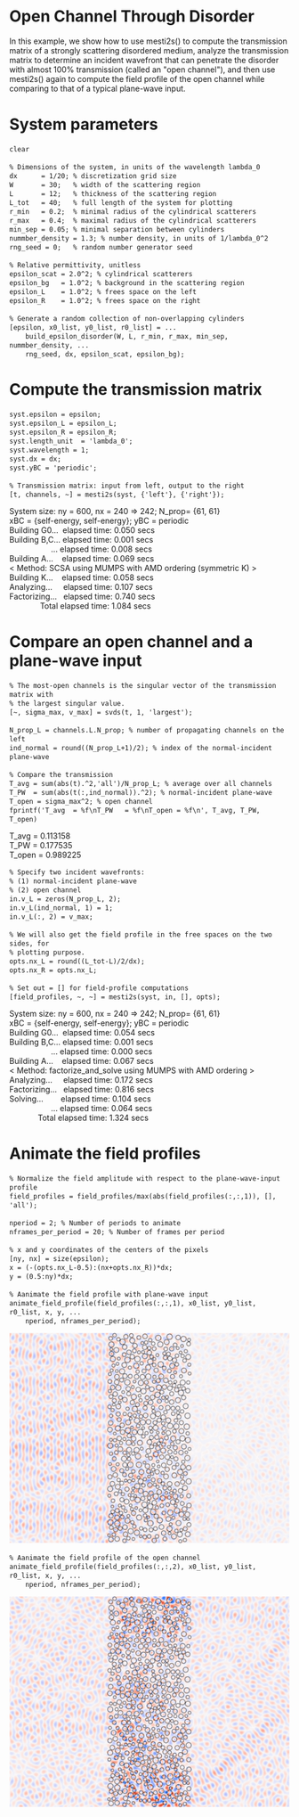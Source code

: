# Open Channel Through Disorder


In this example, we show how to use mesti2s() to compute the transmission matrix of a strongly scattering disordered medium, analyze the transmission matrix to determine an incident wavefront that can penetrate the disorder with almost 100% transmission (called an "open channel"), and then use mesti2s() again to compute the field profile of the open channel while comparing to that of a typical plane-wave input.


# System parameters

```matlab:Code
clear

% Dimensions of the system, in units of the wavelength lambda_0
dx      = 1/20; % discretization grid size
W       = 30;   % width of the scattering region
L       = 12;   % thickness of the scattering region
L_tot   = 40;   % full length of the system for plotting
r_min   = 0.2;  % minimal radius of the cylindrical scatterers
r_max   = 0.4;  % maximal radius of the cylindrical scatterers
min_sep = 0.05; % minimal separation between cylinders
nummber_density = 1.3; % number density, in units of 1/lambda_0^2
rng_seed = 0;   % random number generator seed

% Relative permittivity, unitless
epsilon_scat = 2.0^2; % cylindrical scatterers
epsilon_bg   = 1.0^2; % background in the scattering region
epsilon_L    = 1.0^2; % frees space on the left
epsilon_R    = 1.0^2; % frees space on the right

% Generate a random collection of non-overlapping cylinders
[epsilon, x0_list, y0_list, r0_list] = ...
    build_epsilon_disorder(W, L, r_min, r_max, min_sep, nummber_density, ...
    rng_seed, dx, epsilon_scat, epsilon_bg);
```

# Compute the transmission matrix

```matlab:Code
syst.epsilon = epsilon;
syst.epsilon_L = epsilon_L;
syst.epsilon_R = epsilon_R;
syst.length_unit  = 'lambda_0';
syst.wavelength = 1;
syst.dx = dx;
syst.yBC = 'periodic';

% Transmission matrix: input from left, output to the right
[t, channels, ~] = mesti2s(syst, {'left'}, {'right'});
```

System size: ny = 600, nx = 240 => 242; N_prop= {61, 61}<br>
xBC = {self-energy, self-energy}; yBC = periodic<br>
Building G0...&nbsp;  elapsed time:   0.050 secs<br>
Building B,C... elapsed time:   0.001 secs<br>
&nbsp;&nbsp;&nbsp;&nbsp;&nbsp;&nbsp;&nbsp;&nbsp;&nbsp;&nbsp;&nbsp;&nbsp;&nbsp;&nbsp;&nbsp;&nbsp;&nbsp;&nbsp; ... elapsed time:   0.008 secs<br>
Building A...&nbsp;&nbsp;&nbsp;   elapsed time:   0.069 secs<br>
< Method: SCSA using MUMPS with AMD ordering (symmetric K) ><br>
Building K...&nbsp;&nbsp;&nbsp;   elapsed time:   0.058 secs<br>
Analyzing...&nbsp;&nbsp;&nbsp;&nbsp;    elapsed time:   0.107 secs<br>
Factorizing...&nbsp;&nbsp;  elapsed time:   0.740 secs<br>
&nbsp;&nbsp;&nbsp;&nbsp;&nbsp;&nbsp;&nbsp;&nbsp;&nbsp;&nbsp;&nbsp;&nbsp;&nbsp; Total elapsed time:   1.084 secs<br>

# Compare an open channel and a plane-wave input

```matlab:Code
% The most-open channels is the singular vector of the transmission matrix with 
% the largest singular value.
[~, sigma_max, v_max] = svds(t, 1, 'largest');

N_prop_L = channels.L.N_prop; % number of propagating channels on the left
ind_normal = round((N_prop_L+1)/2); % index of the normal-incident plane-wave

% Compare the transmission
T_avg = sum(abs(t).^2,'all')/N_prop_L; % average over all channels
T_PW  = sum(abs(t(:,ind_normal)).^2); % normal-incident plane-wave
T_open = sigma_max^2; % open channel
fprintf('T_avg  = %f\nT_PW   = %f\nT_open = %f\n', T_avg, T_PW, T_open)
```

T_avg  = 0.113158<br>
T_PW   = 0.177535<br>
T_open = 0.989225<br>


```matlab:Code
% Specify two incident wavefronts:
% (1) normal-incident plane-wave
% (2) open channel
in.v_L = zeros(N_prop_L, 2);
in.v_L(ind_normal, 1) = 1;
in.v_L(:, 2) = v_max;

% We will also get the field profile in the free spaces on the two sides, for
% plotting purpose.
opts.nx_L = round((L_tot-L)/2/dx);
opts.nx_R = opts.nx_L;

% Set out = [] for field-profile computations
[field_profiles, ~, ~] = mesti2s(syst, in, [], opts);
```

System size: ny = 600, nx = 240 => 242; N_prop= {61, 61}<br>
xBC = {self-energy, self-energy}; yBC = periodic<br>
Building G0...&nbsp;  elapsed time:   0.054 secs<br>
Building B,C... elapsed time:   0.001 secs<br>
&nbsp;&nbsp;&nbsp;&nbsp;&nbsp;&nbsp;&nbsp;&nbsp;&nbsp;&nbsp;&nbsp;&nbsp;&nbsp;&nbsp;&nbsp;&nbsp;&nbsp;&nbsp; ... elapsed time:   0.000 secs<br>
Building  A...&nbsp;&nbsp;&nbsp;  elapsed time:   0.067 secs<br>
< Method: factorize_and_solve using MUMPS with AMD ordering ><br>
Analyzing...&nbsp;&nbsp;&nbsp;&nbsp;     elapsed time:   0.172 secs<br>
Factorizing...&nbsp;&nbsp;  elapsed time:   0.816 secs<br>
Solving...&nbsp;&nbsp;&nbsp;&nbsp;&nbsp;&nbsp;&nbsp;      elapsed time:   0.104 secs<br>
&nbsp;&nbsp;&nbsp;&nbsp;&nbsp;&nbsp;&nbsp;&nbsp;&nbsp;&nbsp;&nbsp;&nbsp;&nbsp;&nbsp;&nbsp;&nbsp;&nbsp;&nbsp; ...      elapsed time:   0.064 secs<br>
&nbsp;&nbsp;&nbsp;&nbsp;&nbsp;&nbsp;&nbsp;&nbsp;&nbsp;&nbsp;&nbsp;&nbsp;&nbsp;Total elapsed time:   1.324 secs<br>

# Animate the field profiles

```matlab:Code
% Normalize the field amplitude with respect to the plane-wave-input profile
field_profiles = field_profiles/max(abs(field_profiles(:,:,1)), [], 'all');

nperiod = 2; % Number of periods to animate
nframes_per_period = 20; % Number of frames per period

% x and y coordinates of the centers of the pixels
[ny, nx] = size(epsilon);
x = (-(opts.nx_L-0.5):(nx+opts.nx_R))*dx;
y = (0.5:ny)*dx;

% Aanimate the field profile with plane-wave input
animate_field_profile(field_profiles(:,:,1), x0_list, y0_list, r0_list, x, y, ...
    nperiod, nframes_per_period);
```


![disorder_PW_input.gif](disorder_PW_input.gif)


```matlab:Code
% Aanimate the field profile of the open channel
animate_field_profile(field_profiles(:,:,2), x0_list, y0_list, r0_list, x, y, ...
    nperiod, nframes_per_period);
```


![disorder_open_channel.gif](disorder_open_channel.gif)

